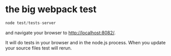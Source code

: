 # the big webpack test

``` javascript
node test/tests-server
```

and navigate your browser to [http://localhost:8082/](http://localhost:8082/).

It will do tests in your browser and in the node.js process. When you update your source files test will rerun.